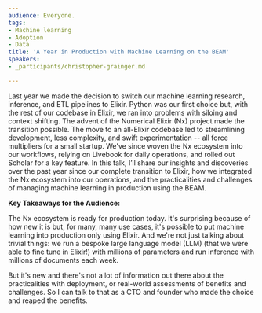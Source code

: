 ```yaml
---
audience: Everyone.
tags:
- Machine learning
- Adoption
- Data
title: 'A Year in Production with Machine Learning on the BEAM'
speakers:
- _participants/christopher-grainger.md

---
```

Last year we made the decision to switch our machine learning research, inference, and ETL pipelines to Elixir. Python was our first choice but, with the rest of our codebase in Elixir, we ran into problems with siloing and context shifting. The advent of the Numerical Elixir (Nx) project made the transition possible. The move to an all-Elixir codebase led to streamlining development, less complexity, and swift experimentation -- all force multipliers for a small startup. We've since woven the Nx ecosystem into our workflows, relying on Livebook for daily operations, and rolled out Scholar for a key feature. In this talk, I’ll share our insights and discoveries over the past year since our complete transition to Elixir, how we integrated the Nx ecosystem into our operations, and the practicalities and challenges of managing machine learning in production using the BEAM.

**Key Takeaways for the Audience:**

The Nx ecosystem is ready for production today. It's surprising because of how new it is but, for many, many use cases, it's possible to put machine learning into production only using Elixir. And we're not just talking about trivial things: we run a bespoke large language model (LLM) (that we were able to fine tune in Elixir!) with millions of parameters and run inference with millions of documents each week.

But it's new and there's not a lot of information out there about the practicalities with deployment, or real-world assessments of benefits and challenges. So I can talk to that as a CTO and founder who made the choice and reaped the benefits.
